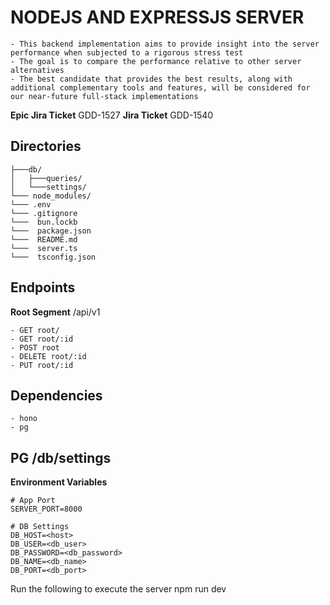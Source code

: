 # NODEJS AND EXPRESSJS SERVER

    - This backend implementation aims to provide insight into the server performance when subjected to a rigorous stress test
    - The goal is to compare the performance relative to other server alternatives
    - The best candidate that provides the best results, along with additional complementary tools and features, will be considered for our near-future full-stack implementations

**Epic Jira Ticket** GDD-1527
**Jira Ticket** GDD-1540

## Directories

```
├───db/
│   ├───queries/
│   └───settings/
└─── node_modules/
└─── .env
└─── .gitignore
└───  bun.lockb
└───  package.json
└───  README.md
└───  server.ts
└───  tsconfig.json
```

## Endpoints

**Root Segment** /api/v1

    - GET root/
    - GET root/:id
    - POST root
    - DELETE root/:id
    - PUT root/:id

## Dependencies

    - hono
    - pg

## PG /db/settings

**Environment Variables**

    # App Port
    SERVER_PORT=8000

    # DB Settings
    DB_HOST=<host>
    DB_USER=<db_user>
    DB_PASSWORD=<db_password>
    DB_NAME=<db_name>
    DB_PORT=<db_port>

Run the following to execute the server
npm run dev
